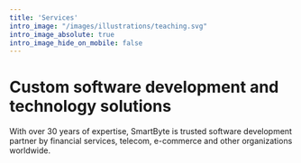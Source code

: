 ```yaml
---
title: 'Services'
intro_image: "/images/illustrations/teaching.svg"
intro_image_absolute: true
intro_image_hide_on_mobile: false
---
```


# Custom software development and technology solutions

With over 30 years of expertise, SmartByte is trusted software development partner by financial services, telecom, e-commerce and other organizations worldwide.
